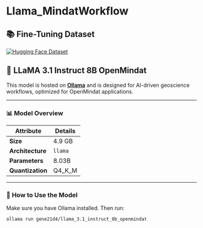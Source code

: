 # Llama_MindatWorkflow

## 📚 Fine-Tuning Dataset


[![Hugging Face Dataset](https://img.shields.io/badge/HuggingFace-Dataset-blue)](https://huggingface.co/datasets/gene21d4/test_mindat_workflow)



## 🦙 **LLaMA 3.1 Instruct 8B OpenMindat**

This model is hosted on [**Ollama**](https://ollama.com/gene21d4/llama_3.1_instruct_8b_openmindat) and is designed for AI-driven geoscience workflows, optimized for OpenMindat applications.

---

### 📊 **Model Overview**

| **Attribute**   | **Details**        |
|------------------|--------------------|
| **Size**        | 4.9 GB             |
| **Architecture**| `llama`            |
| **Parameters**  | 8.03B              |
| **Quantization**| Q4_K_M             |

---

### 🚀 **How to Use the Model**

Make sure you have Ollama installed. Then run:

```bash
ollama run gene21d4/llama_3.1_instruct_8b_openmindat
```
